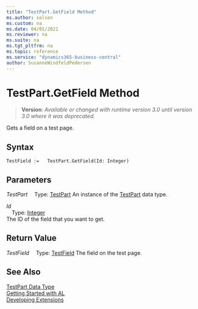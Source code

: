```yaml
---
title: "TestPart.GetField Method"
ms.author: solsen
ms.custom: na
ms.date: 04/01/2021
ms.reviewer: na
ms.suite: na
ms.tgt_pltfrm: na
ms.topic: reference
ms.service: "dynamics365-business-central"
author: SusanneWindfeldPedersen
---
```

[//]: # (START>DO_NOT_EDIT)
[//]: # (IMPORTANT:Do not edit any of the content between here and the END>DO_NOT_EDIT.)
[//]: # (Any modifications should be made in the .xml files in the ModernDev repo.)
# TestPart.GetField Method
> **Version**: _Available or changed with runtime version 3.0 until version 3.0 where it was deprecated._

Gets a field on a test page.


## Syntax
```
TestField :=   TestPart.GetField(Id: Integer)
```
## Parameters
*TestPart*
&emsp;Type: [TestPart](testpart-data-type.md)
An instance of the [TestPart](testpart-data-type.md) data type.

*Id*  
&emsp;Type: [Integer](../integer/integer-data-type.md)  
The ID of the field that you want to get.  


## Return Value
*TestField*
&emsp;Type: [TestField](../testfield/testfield-data-type.md)
The field on the test page.


[//]: # (IMPORTANT: END>DO_NOT_EDIT)
## See Also
[TestPart Data Type](testpart-data-type.md)  
[Getting Started with AL](../../devenv-get-started.md)  
[Developing Extensions](../../devenv-dev-overview.md)